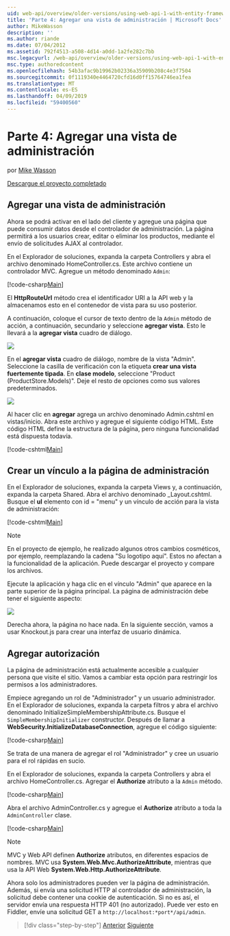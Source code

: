 ```yaml
---
uid: web-api/overview/older-versions/using-web-api-1-with-entity-framework-5/using-web-api-with-entity-framework-part-4
title: 'Parte 4: Agregar una vista de administración | Microsoft Docs'
author: MikeWasson
description: ''
ms.author: riande
ms.date: 07/04/2012
ms.assetid: 792f4513-a508-4d14-a0dd-1a2fe282c7bb
msc.legacyurl: /web-api/overview/older-versions/using-web-api-1-with-entity-framework-5/using-web-api-with-entity-framework-part-4
msc.type: authoredcontent
ms.openlocfilehash: 54b3afac9b19962b02336a35909b208c4e3f7504
ms.sourcegitcommit: 0f1119340e4464720cfd16d0ff15764746ea1fea
ms.translationtype: MT
ms.contentlocale: es-ES
ms.lasthandoff: 04/09/2019
ms.locfileid: "59400560"
---
```

# <a name="part-4-adding-an-admin-view"></a>Parte 4: Agregar una vista de administración

por [Mike Wasson](https://github.com/MikeWasson)

[Descargue el proyecto completado](http://code.msdn.microsoft.com/ASP-NET-Web-API-with-afa30545)

## <a name="add-an-admin-view"></a>Agregar una vista de administración

Ahora se podrá activar en el lado del cliente y agregue una página que puede consumir datos desde el controlador de administración. La página permitirá a los usuarios crear, editar o eliminar los productos, mediante el envío de solicitudes AJAX al controlador.

En el Explorador de soluciones, expanda la carpeta Controllers y abra el archivo denominado HomeController.cs. Este archivo contiene un controlador MVC. Agregue un método denominado `Admin`:

[!code-csharp[Main](using-web-api-with-entity-framework-part-4/samples/sample1.cs)]

El **HttpRouteUrl** método crea el identificador URI a la API web y la almacenamos esto en el contenedor de vista para su uso posterior.

A continuación, coloque el cursor de texto dentro de la `Admin` método de acción, a continuación, secundario y seleccione **agregar vista**. Esto le llevará a la **agregar vista** cuadro de diálogo.

![](using-web-api-with-entity-framework-part-4/_static/image1.png)

En el **agregar vista** cuadro de diálogo, nombre de la vista "Admin". Seleccione la casilla de verificación con la etiqueta **crear una vista fuertemente tipada**. En **clase modelo**, seleccione "Product (ProductStore.Models)". Deje el resto de opciones como sus valores predeterminados.

![](using-web-api-with-entity-framework-part-4/_static/image2.png)

Al hacer clic en **agregar** agrega un archivo denominado Admin.cshtml en vistas/inicio. Abra este archivo y agregue el siguiente código HTML. Este código HTML define la estructura de la página, pero ninguna funcionalidad está dispuesta todavía.

[!code-cshtml[Main](using-web-api-with-entity-framework-part-4/samples/sample2.cshtml)]

## <a name="create-a-link-to-the-admin-page"></a>Crear un vínculo a la página de administración

En el Explorador de soluciones, expanda la carpeta Views y, a continuación, expanda la carpeta Shared. Abra el archivo denominado \_Layout.cshtml. Busque el **ul** elemento con id = "menu" y un vínculo de acción para la vista de administración:

[!code-cshtml[Main](using-web-api-with-entity-framework-part-4/samples/sample3.cshtml)]

> [!NOTE]
> En el proyecto de ejemplo, he realizado algunos otros cambios cosméticos, por ejemplo, reemplazando la cadena "Su logotipo aquí". Estos no afectan a la funcionalidad de la aplicación. Puede descargar el proyecto y compare los archivos.


Ejecute la aplicación y haga clic en el vínculo "Admin" que aparece en la parte superior de la página principal. La página de administración debe tener el siguiente aspecto:

![](using-web-api-with-entity-framework-part-4/_static/image3.png)

Derecha ahora, la página no hace nada. En la siguiente sección, vamos a usar Knockout.js para crear una interfaz de usuario dinámica.

## <a name="add-authorization"></a>Agregar autorización

La página de administración está actualmente accesible a cualquier persona que visite el sitio. Vamos a cambiar esta opción para restringir los permisos a los administradores.

Empiece agregando un rol de "Administrador" y un usuario administrador. En el Explorador de soluciones, expanda la carpeta filtros y abra el archivo denominado InitializeSimpleMembershipAttribute.cs. Busque el `SimpleMembershipInitializer` constructor. Después de llamar a **WebSecurity.InitializeDatabaseConnection**, agregue el código siguiente:

[!code-csharp[Main](using-web-api-with-entity-framework-part-4/samples/sample4.cs)]

Se trata de una manera de agregar el rol "Administrador" y cree un usuario para el rol rápidas en sucio.

En el Explorador de soluciones, expanda la carpeta Controllers y abra el archivo HomeController.cs. Agregar el **Authorize** atributo a la `Admin` método.

[!code-csharp[Main](using-web-api-with-entity-framework-part-4/samples/sample5.cs)]

Abra el archivo AdminController.cs y agregue el **Authorize** atributo a toda la `AdminController` clase.

[!code-csharp[Main](using-web-api-with-entity-framework-part-4/samples/sample6.cs)]

> [!NOTE]
> MVC y Web API definen **Authorize** atributos, en diferentes espacios de nombres. MVC usa **System.Web.Mvc.AuthorizeAttribute**, mientras que usa la API Web **System.Web.Http.AuthorizeAttribute**.


Ahora solo los administradores pueden ver la página de administración. Además, si envía una solicitud HTTP al controlador de administración, la solicitud debe contener una cookie de autenticación. Si no es así, el servidor envía una respuesta HTTP 401 (no autorizado). Puede ver esto en Fiddler, envíe una solicitud GET a `http://localhost:*port*/api/admin`.

> [!div class="step-by-step"]
> [Anterior](using-web-api-with-entity-framework-part-3.md)
> [Siguiente](using-web-api-with-entity-framework-part-5.md)
